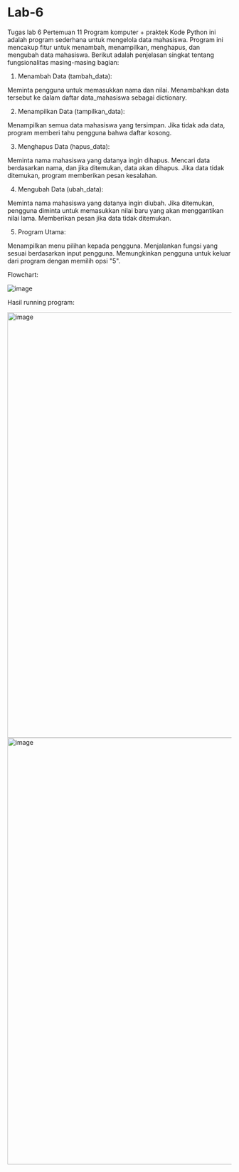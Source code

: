 # Lab-6
Tugas lab 6 Pertemuan 11 Program komputer + praktek
Kode Python ini adalah program sederhana untuk mengelola data mahasiswa. Program ini mencakup fitur untuk menambah, menampilkan, menghapus, dan mengubah data mahasiswa. Berikut adalah penjelasan singkat tentang fungsionalitas masing-masing bagian:

1. Menambah Data (tambah_data):

Meminta pengguna untuk memasukkan nama dan nilai.
Menambahkan data tersebut ke dalam daftar data_mahasiswa sebagai dictionary.

2. Menampilkan Data (tampilkan_data):

Menampilkan semua data mahasiswa yang tersimpan.
Jika tidak ada data, program memberi tahu pengguna bahwa daftar kosong.

3. Menghapus Data (hapus_data):

Meminta nama mahasiswa yang datanya ingin dihapus.
Mencari data berdasarkan nama, dan jika ditemukan, data akan dihapus.
Jika data tidak ditemukan, program memberikan pesan kesalahan.

4. Mengubah Data (ubah_data):

Meminta nama mahasiswa yang datanya ingin diubah.
Jika ditemukan, pengguna diminta untuk memasukkan nilai baru yang akan menggantikan nilai lama.
Memberikan pesan jika data tidak ditemukan.

5. Program Utama:

Menampilkan menu pilihan kepada pengguna.
Menjalankan fungsi yang sesuai berdasarkan input pengguna.
Memungkinkan pengguna untuk keluar dari program dengan memilih opsi "5".

Flowchart:

![image](https://github.com/user-attachments/assets/efff4849-755e-4694-b717-2f1d784f1c06)

Hasil running program:

<img width="956" alt="image" src="https://github.com/user-attachments/assets/d33f2421-04d7-485c-a85d-9a860de6d70d">

<img width="959" alt="image" src="https://github.com/user-attachments/assets/9f22c1de-9bac-47ea-bbdf-bc7766a9dbae">



